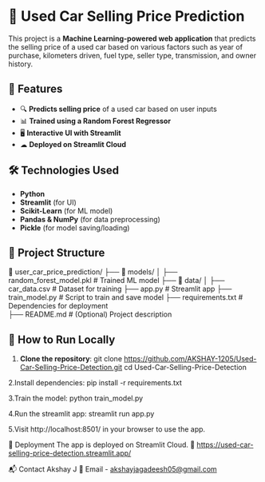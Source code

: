 # 🚗 Used Car Selling Price Prediction

This project is a **Machine Learning-powered web application** that predicts the selling price of a used car based on various factors such as year of purchase, kilometers driven, fuel type, seller type, transmission, and owner history.

## 📌 Features
- 🔍 **Predicts selling price** of a used car based on user inputs
- 📊 **Trained using a Random Forest Regressor**
- 🖥️ **Interactive UI with Streamlit**
- ☁ **Deployed on Streamlit Cloud**
  
## 🛠️ Technologies Used
- **Python**
- **Streamlit** (for UI)
- **Scikit-Learn** (for ML model)
- **Pandas & NumPy** (for data preprocessing)
- **Pickle** (for model saving/loading)

## 📂 Project Structure
📂 user_car_price_prediction/
   ├── 📂 models/
   │   ├── random_forest_model.pkl  # Trained ML model
   ├── 📂 data/
   │   ├── car_data.csv             # Dataset for training
   ├── app.py                        # Streamlit app
   ├── train_model.py                 # Script to train and save model
   ├── requirements.txt               # Dependencies for deployment  
   ├── README.md                      # (Optional) Project description



## 🚀 How to Run Locally
1. **Clone the repository**:
   git clone https://github.com/AKSHAY-1205/Used-Car-Selling-Price-Detection.git
   cd Used-Car-Selling-Price-Detection

2.Install dependencies:
  pip install -r requirements.txt

3.Train the model:
  python train_model.py

4.Run the streamlit app:
  streamlit run app.py

5.Visit http://localhost:8501/ in your browser to use the app.



📡 Deployment
The app is deployed on Streamlit Cloud.
🔗 https://used-car-selling-price-detection.streamlit.app/



📬 Contact
Akshay J
📧 Email - akshayjagadeesh05@gmail.com

